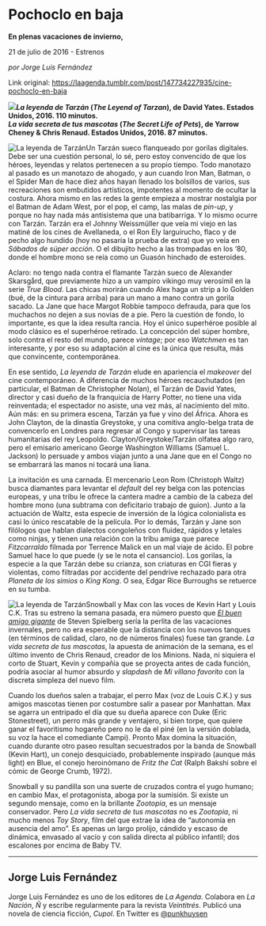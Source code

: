 # Pochoclo en baja

**En plenas vacaciones de invierno,**

21 de julio de 2016 - Estrenos

_por Jorge Luis Fernández_

Link original: https://laagenda.tumblr.com/post/147734227935/cine-pochoclo-en-baja

![](https://64.media.tumblr.com/fe75e7724a31454d200db907555fdfcb/tumblr_inline_pjzzxzUVB91t6q87u_500.jpg)***La leyenda de Tarzán* (*The Leyend of Tarzan*), de David Yates. Estados Unidos, 2016. 110 minutos.**  
***La vida secreta de tus mascotas* (*The Secret Life of Pets*), de Yarrow Cheney & Chris Renaud. Estados Unidos, 2016. 87 minutos.**

![La leyenda de Tarzán](https://64.media.tumblr.com/eee6e468fa610bd4d0d6c0013758fa77/tumblr_inline_pjzzxz5Ub81t6q87u_500.jpg)Un Tarzán sueco flanqueado por gorilas digitales.
Debe ser una cuestión personal, lo sé, pero estoy convencido de que los héroes, leyendas y relatos pertenecen a su propio tiempo. Todo manotazo al pasado es un manotazo de ahogado, y aun cuando Iron Man, Batman, o el Spider Man de hace diez años hayan llenado los bolsillos de varios, sus recreaciones son embutidos artísticos, impotentes al momento de ocultar la costura. Ahora mismo en las redes la gente empieza a mostrar nostalgia por el Batman de Adam West, por el pop, el camp, las malas de *pin-up*, y porque no hay nada más antisistema que una batibarriga. Y lo mismo ocurre con Tarzán. Tarzán era el Johnny Weissmüller que veía mi viejo en las matiné de los cines de Avellaneda, o el Ron Ely larguirucho, flaco y de pecho algo hundido (hoy no pasaría la prueba de extra) que yo veía en *Sábados de súper acción*. O el dibujito hecho a las trompadas en los ‘80, donde el hombre mono se reía como un Guasón hinchado de esteroides. 

Aclaro: no tengo nada contra el flamante Tarzán sueco de Alexander Skarsgård, que previamente hizo a un vampiro vikingo muy verosímil en la serie *True Blood*. Las chicas morirán cuando Alex haga un strip a lo Golden (bué, de la cintura para arriba) para un mano a mano contra un gorila sacado. La Jane que hace Margot Robbie tampoco defrauda, para que los muchachos no dejen a sus novias de a pie. Pero la cuestión de fondo, lo importante, es que la idea resulta rancia. Hoy el único superhéroe posible al modo clásico es el superhéroe retirado. La concepción del súper hombre, solo contra el resto del mundo, parece *vintage*; por eso *Watchmen* es tan interesante, y por eso su adaptación al cine es la única que resulta, más que convincente, contemporánea. 

En ese sentido, *La leyenda de Tarzán* elude en apariencia el *makeover* del cine contemporáneo. A diferencia de muchos héroes recauchutados (en particular, el Batman de Christopher Nolan), el Tarzán de David Yates, director y casi dueño de la franquicia de Harry Potter, no tiene una vida reinventada; el espectador no asiste, una vez más, al nacimiento del mito. Aún más: en su primera escena, Tarzán ya fue y vino del África. Ahora es John Clayton, de la dinastía Greystoke, y una comitiva anglo-belga trata de convencerlo en Londres para regresar al Congo y supervisar las tareas humanitarias del rey Leopoldo. Clayton/Greystoke/Tarzán olfatea algo raro, pero el emisario americano George Washington Williams (Samuel L. Jackson) lo persuade y ambos viajan junto a una Jane que en el Congo no se embarrará las manos ni tocará una liana. 

La invitación es una carnada. El mercenario Leon Rom (Christoph Waltz) busca diamantes para levantar el *default* del rey belga con las potencias europeas, y una tribu le ofrece la cantera madre a cambio de la cabeza del hombre mono (una subtrama con deficitario trabajo de guion). Junto a la actuación de Waltz, esta especie de inversión de la lógica colonialista es casi lo único rescatable de la película. Por lo demás, Tarzán y Jane son filólogos que hablan dialectos congoleños con fluidez, rápidos y letales como ninjas, y tienen una relación con la tribu amiga que parece *Fitzcarraldo* filmada por Terrence Malick en un mal viaje de ácido. El pobre Samuel hace lo que puede (y se le nota el cansancio). Los gorilas, la especie a la que Tarzán debe su crianza, son criaturas en CGI fieras y violentas, como filtradas por accidente del pendrive rechazado para otra *Planeta de los simios* o *King Kong*. O sea, Edgar Rice Burroughs se retuerce en su tumba. 

![La leyenda de Tarzán](https://64.media.tumblr.com/014b9693a5697f285307d2d40240fb8e/tumblr_inline_pjzzy06dCs1t6q87u_500.jpg)Snowball y Max con las voces de Kevin Hart y Louis C.K.
Tras su estreno la semana pasada, era número puesto que *[El buen amigo gigante](http://laagenda.buenosaires.gob.ar/post/147382829130/un-gigante-con-alma)* de Steven Spielberg sería la perlita de las vacaciones invernales, pero no era esperable que la distancia con los nuevos tanques (en términos de calidad, claro, no de números finales) fuese tan grande. *La vida secreta de tus mascotas*, la apuesta de animación de la semana, es el último invento de Chris Renaud, creador de los Minions. Nada, ni siquiera el corto de Stuart, Kevin y compañía que se proyecta antes de cada función, podría asociar al humor absurdo y *slapdash* de *Mi villano favorito* con la discreta simpleza del nuevo film. 

Cuando los dueños salen a trabajar, el perro Max (voz de Louis C.K.) y sus amigos mascotas tienen por costumbre salir a pasear por Manhattan. Max se agarra un entripado el día que su dueña aparece con Duke (Eric Stonestreet), un perro más grande y ventajero, si bien torpe, que quiere ganar el favoritismo hogareño pero no le da el piné (en la versión doblada, su voz la hace el comediante Campi). Pronto Max domina la situación, cuando durante otro paseo resultan secuestrados por la banda de Snowball (Kevin Hart), un conejo desquiciado, probablemente inspirado (aunque más light) en Blue, el conejo heroinómano de *Fritz the Cat* (Ralph Bakshi sobre el cómic de George Crumb, 1972). 

Snowball y su pandilla son una suerte de cruzados contra el yugo humano; en cambio Max, el protagonista, aboga por la sumisión. Si existe un segundo mensaje, como en la brillante *Zootopia*, es un mensaje conservador. Pero *La vida secreta de tus mascotas* no es *Zootopia*, ni mucho menos *Toy Story*, film del que extrae la idea de “autonomía en ausencia del amo”. Es apenas un largo prolijo, cándido y escaso de dinámica, envasado al vacío y con salida directa al público infantil; dos escalones por encima de Baby TV. 

  




---

Jorge Luis Fernández
--------------------

 Jorge Luis Fernández es uno de los editores de *La Agenda*. Colabora en *La Nación*, *Ñ* y escribe regularmente para la revista *Veintitrés*. Publicó una novela de ciencia ficción, *Cupol*. En Twitter es [@punkhuysen](https://twitter.com/punkhuysen) 

